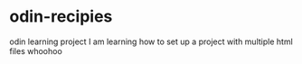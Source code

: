 # odin-recipies
odin learning project
I am learning how to set up a project with multiple html files
whoohoo
